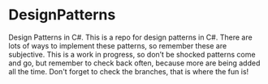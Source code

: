 # DesignPatterns
Design Patterns in C#. This is a repo for design patterns in C#. There are lots of ways to implement these patterns, so remember these 
are subjective. This is a work in progress, so don’t be shocked patterns come and go, but remember to check back often, because more are
being added all the time. Don't forget to check the branches, that is where the fun is!
